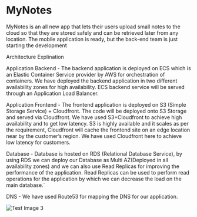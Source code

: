 # MyNotes
MyNotes is an all new app that lets their users upload small notes to the cloud so that they are stored safely and can be retrieved later from any location. The mobile application is ready, but the back-end team is just starting the development



Architecture Explination

Application Backend - The backend application is deployed on ECS which is an Elastic Container Service provider by AWS for orchestration of containers. We have deployed the backend application in two different availability zones for high availability. ECS backend service will be served through an Application Load Balancer.

Application Frontend - The frontend application is deployed on S3 (Simple Storage Service) + Cloudfront. The code will be deployed onto S3 Storage and served via Cloudfront. We have used S3+Cloudfront to achieve high availability and to get low latency. S3 is highly available and it scales as per the requirement, Cloudfront will cache the frontend site on an edge location near by the customer’s region. We have used Cloudfront here to achieve low latency for customers. 

Database - Database is hosted on RDS (Relational Database Service), by using RDS we can deploy our Database as Multi AZ(Deployed in all availability zones) and we can also use Read Replicas for improving the performance of the application. Read Replicas can be used to perform read operations for the application by which we can decrease the load on the main database.`

DNS - We have used Route53 for mapping the DNS for our application. 

![Test Image 3](https://drive.google.com/file/d/1jltMe8Pq2Jawno_M92ROoo2ctN4b2TPD/view?usp=sharing)



